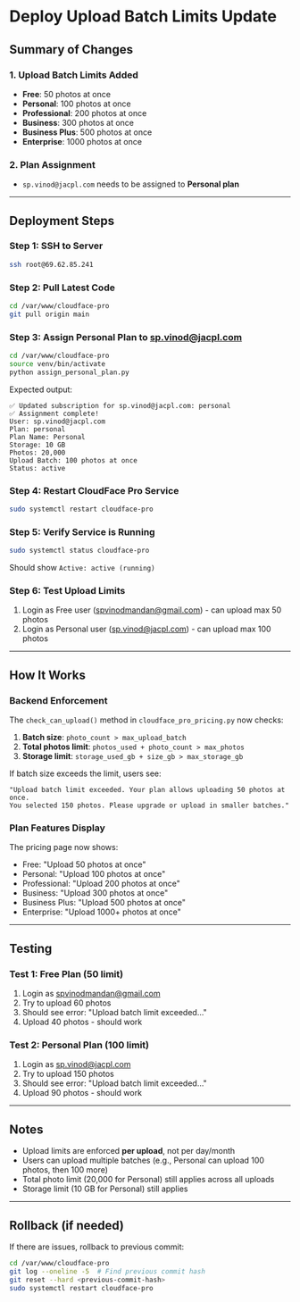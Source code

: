 # Deploy Upload Batch Limits Update

## Summary of Changes

### 1. Upload Batch Limits Added
- **Free**: 50 photos at once
- **Personal**: 100 photos at once
- **Professional**: 200 photos at once
- **Business**: 300 photos at once
- **Business Plus**: 500 photos at once
- **Enterprise**: 1000 photos at once

### 2. Plan Assignment
- `sp.vinod@jacpl.com` needs to be assigned to **Personal plan**

---

## Deployment Steps

### Step 1: SSH to Server
```bash
ssh root@69.62.85.241
```

### Step 2: Pull Latest Code
```bash
cd /var/www/cloudface-pro
git pull origin main
```

### Step 3: Assign Personal Plan to sp.vinod@jacpl.com
```bash
cd /var/www/cloudface-pro
source venv/bin/activate
python assign_personal_plan.py
```

Expected output:
```
✅ Updated subscription for sp.vinod@jacpl.com: personal
✅ Assignment complete!
User: sp.vinod@jacpl.com
Plan: personal
Plan Name: Personal
Storage: 10 GB
Photos: 20,000
Upload Batch: 100 photos at once
Status: active
```

### Step 4: Restart CloudFace Pro Service
```bash
sudo systemctl restart cloudface-pro
```

### Step 5: Verify Service is Running
```bash
sudo systemctl status cloudface-pro
```

Should show `Active: active (running)`

### Step 6: Test Upload Limits
1. Login as Free user (spvinodmandan@gmail.com) - can upload max 50 photos
2. Login as Personal user (sp.vinod@jacpl.com) - can upload max 100 photos

---

## How It Works

### Backend Enforcement
The `check_can_upload()` method in `cloudface_pro_pricing.py` now checks:
1. **Batch size**: `photo_count > max_upload_batch`
2. **Total photos limit**: `photos_used + photo_count > max_photos`
3. **Storage limit**: `storage_used_gb + size_gb > max_storage_gb`

If batch size exceeds the limit, users see:
```
"Upload batch limit exceeded. Your plan allows uploading 50 photos at once. 
You selected 150 photos. Please upgrade or upload in smaller batches."
```

### Plan Features Display
The pricing page now shows:
- Free: "Upload 50 photos at once"
- Personal: "Upload 100 photos at once"
- Professional: "Upload 200 photos at once"
- Business: "Upload 300 photos at once"
- Business Plus: "Upload 500 photos at once"
- Enterprise: "Upload 1000+ photos at once"

---

## Testing

### Test 1: Free Plan (50 limit)
1. Login as spvinodmandan@gmail.com
2. Try to upload 60 photos
3. Should see error: "Upload batch limit exceeded..."
4. Upload 40 photos - should work

### Test 2: Personal Plan (100 limit)
1. Login as sp.vinod@jacpl.com
2. Try to upload 150 photos
3. Should see error: "Upload batch limit exceeded..."
4. Upload 90 photos - should work

---

## Notes
- Upload limits are enforced **per upload**, not per day/month
- Users can upload multiple batches (e.g., Personal can upload 100 photos, then 100 more)
- Total photo limit (20,000 for Personal) still applies across all uploads
- Storage limit (10 GB for Personal) still applies

---

## Rollback (if needed)
If there are issues, rollback to previous commit:
```bash
cd /var/www/cloudface-pro
git log --oneline -5  # Find previous commit hash
git reset --hard <previous-commit-hash>
sudo systemctl restart cloudface-pro
```

